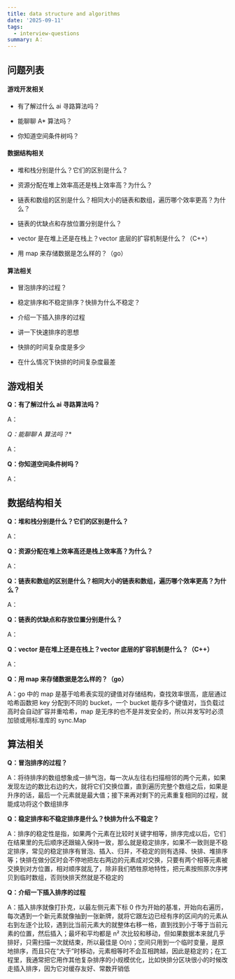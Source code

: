 ```yaml
---
title: data structure and algorithms
date: '2025-09-11'
tags:
  - interview-questions
summary: A：
---
```

## 问题列表
#### 游戏开发相关

* 有了解过什么 ai 寻路算法吗？

* 能聊聊 A* 算法吗？

* 你知道空间条件树吗？

#### 数据结构相关

* 堆和栈分别是什么？它们的区别是什么？

* 资源分配在堆上效率高还是栈上效率高？为什么？

* 链表和数组的区别是什么？相同大小的链表和数组，遍历哪个效率更高？为什么？

* 链表的优缺点和存放位置分别是什么？

* vector 是在堆上还是在栈上？vector 底层的扩容机制是什么？（C++）

* 用 map 来存储数据是怎么样的？（go）

#### 算法相关

* 冒泡排序的过程？

* 稳定排序和不稳定排序？快排为什么不稳定？

* 介绍一下插入排序的过程

* 讲一下快速排序的思想

* 快排的时间复杂度是多少

* 在什么情况下快排的时间复杂度最差

## 游戏相关
**Q：有了解过什么 ai 寻路算法吗？**

A：

**Q：能聊聊 A* 算法吗？**

A：

**Q：你知道空间条件树吗？**

A：

## 数据结构相关
**Q：堆和栈分别是什么？它们的区别是什么？**

A：

**Q：资源分配在堆上效率高还是栈上效率高？为什么？**

A：

**Q：链表和数组的区别是什么？相同大小的链表和数组，遍历哪个效率更高？为什么？**

A：

**Q：链表的优缺点和存放位置分别是什么？**

A：

**Q：vector 是在堆上还是在栈上？vector 底层的扩容机制是什么？（C++）**

A：

**Q：用 map 来存储数据是怎么样的？（go）**

A：go 中的 map 是基于哈希表实现的键值对存储结构，查找效率很高，底层通过哈希函数把 key 分配到不同的 bucket，一个 bucket 能存多个键值对，当负载过高时会自动扩容并重哈希，map 是无序的也不是并发安全的，所以并发写时必须加锁或用标准库的 sync.Map

## 算法相关
**Q：冒泡排序的过程？**

A：将待排序的数组想象成一排气泡，每一次从左往右扫描相邻的两个元素，如果发现左边的数比右边的大，就将它们交换位置，直到遍历完整个数组之后，如果是升序的话，最后一个元素就是最大值；接下来再对剩下的元素重复相同的过程，就能成功将这个数组排序

**Q：稳定排序和不稳定排序是什么？快排为什么不稳定？**

A：排序的稳定性是指，如果两个元素在比较时关键字相等，排序完成以后，它们在结果里的先后顺序还跟输入保持一致，那么就是稳定排序，如果不一致则是不稳定排序，常见的稳定排序有冒泡、插入、归并，不稳定的则有选择、快排、堆排序等；快排在做分区时会不停地把左右两边的元素成对交换，只要有两个相等元素被交换到对方位置，相对顺序就乱了，除非我们牺牲原地特性，把元素按照原次序拷贝到临时数组，否则快排天然就是不稳定的

**Q：介绍一下插入排序的过程**

A：插入排序就像打扑克，以最左侧元素下标 0 作为开始的基准，开始向右遍历，每次遇到一个新元素就像抽到一张新牌，就将它跟左边已经有序的区间内的元素从右到左逐个比较，遇到比当前元素大的就整体右移一格，直到找到小于等于当前元素的位置，然后插入；最坏和平均都是 n² 次比较和移动，但如果数据本来就几乎排好，只需扫描一次就结束，所以最佳是 O(n)；空间只用到一个临时变量，是原地排序，而且只在“大于”时移动，元素相等时不会互相跨越，因此是稳定的；在工程里，我通常把它用作其他复杂排序的小规模优化，比如快排分区块很小的时候改走插入排序，因为它对缓存友好、常数开销低

